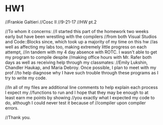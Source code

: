 # HW1
//Frankie Galtieri
//Cosc II
//9-21-17
//HW pt.2

//To whom it concerns:
//I started this part of the homework two weeks early but have been wrestling with the compilers
//from both Visual Studios and Code::Blocks since, which took up a majority of my time on this hw
//as well as affecting my labs too, making extremely little progress on each attempt,
//in tandem with my 4 day absence with ROTC. I wasn't able to get my program to compile despite
//making office hours with Mr. Rafer both days as well as receiving help through my classmates: 
//Emily Lukshin, Chandler Haukap, and Maria Debroy. Once possible, I plan to meet with my prof
//to help diagnose why I have such trouble through these programs as I try to write my code.

//In all of my files are additional line comments to help explain each process I expect my
//functions to run and I hope that they may be enough to at least earn me points by showing
//you exactly what I expected my code to do, although I could never test it because of
//compiler upon compiler errors.

//Thank you.
